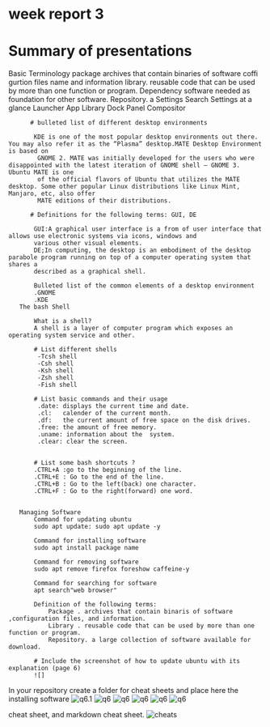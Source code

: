 # week report 3 
  
   # Summary of presentations
   Basic Terminology
   package archives that contain binaries of software coffi gurtion
   files name and information
   library. reusable code that can be used by more than one function or program.
   Dependency software needed as foundation for other software.
   Repository. a
      Settings
      Search
     Settings at a glance
     Launcher
     App Library
     Dock
     Panel
     Compositor
 
          # bulleted list of different desktop environments
 
           KDE is one of the most popular desktop environments out there. You may also refer it as the “Plasma” desktop.MATE Desktop Environment is based on
            GNOME 2. MATE was initially developed for the users who were disappointed with the latest iteration of GNOME shell — GNOME 3. Ubuntu MATE is one
            of the official flavors of Ubuntu that utilizes the MATE desktop. Some other popular Linux distributions like Linux Mint, Manjaro, etc, also offer
            MATE editions of their distributions.
 
          # Definitions for the following terms: GUI, DE
 
           GUI:A graphical user interface is a from of user interface that allows use electronic systems via icons, windows and
           various other visual elements.
           DE;In computing, the desktop is an embodiment of the desktop parabole program running on top of a computer operating system that shares a
           described as a graphical shell.
 
           Bulleted list of the common elements of a desktop environment
           .GNOME
           .KDE
       The bash Shell
 
           What is a shell?
           A shell is a layer of computer program which exposes an operating system service and other.
 
           # List different shells
            -Tcsh shell
            -Csh shell
            -Ksh shell
            -Zsh shell
            -Fish shell
 
           # List basic commands and their usage
            .date: displays the current time and date. 
            .cl:   calender of the current month.
            .df:   the current amount of free space on the disk drives.
            .free: the amount of free memory. 
            .uname: information about the  system.
            .clear: clear the screen.  
        

           # List some bash shortcuts ?
           .CTRL+A :go to the beginning of the line.
           .CTRL+E : Go to the end of the line.
           .CTRL+B : Go to the left(back) one character.
           .CTRL+F : Go to the right(forward) one word.

 
       Managing Software
           Command for updating ubuntu
           sudo apt update: sudo apt update -y
 
           Command for installing software
           sudo apt install package name
 
           Command for removing software
           sudo apt remove firefox foreshow caffeine-y
 
           Command for searching for software
           apt search"web browser"
 
           Definition of the following terms:
               Package . archives that contain binaris of software ,configuration files, and information.
               Library . reusable code that can be used by more than one function or program.
               Repository. a large collection of software available for download.
              
           # Include the screenshot of how to update ubuntu with its explanation (page 6)
           ![]
 
In your repository create a folder for cheat sheets and place here the installing software
![q6.1](q6.1.png)
![q6](q6.2.png)
![q6](q6.3.png)
![q6](q6.4.png)
![q6](q6.5.png)
![q6](q6.6.png)


 cheat sheet, and markdown cheat sheet.
![cheats](cheatsheets.png)

